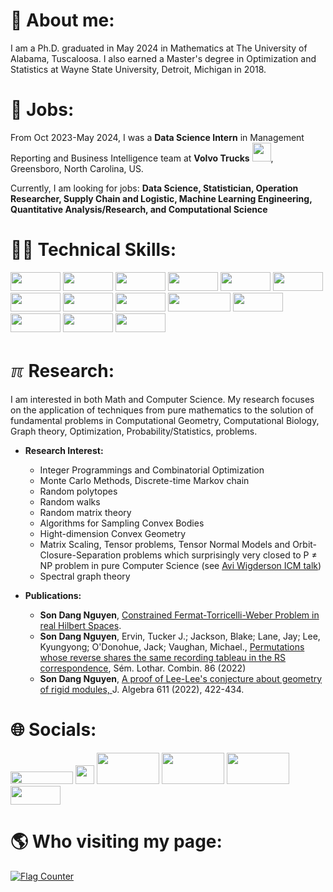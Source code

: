 # 🧐 About me:
I am a Ph.D. graduated in May 2024 in Mathematics at The University of Alabama, Tuscaloosa. I also earned a Master's degree in Optimization and Statistics at Wayne State University, Detroit, Michigan in 2018.

# 🥷 Jobs:
From Oct 2023-May 2024, I was a **Data Science Intern** in Management Reporting and Business Intelligence team at **Volvo Trucks** <img name="volvo" src="https://github.com/nguyendangson/nguyendangson/assets/33495366/77fe733a-a86b-4639-b83e-68236566157f" width="30" height="30">, Greensboro, North Carolina, US.

Currently, I am looking for jobs: **Data Science, Statistician, Operation Researcher, Supply Chain and Logistic, Machine Learning Engineering, Quantitative Analysis/Research, and Computational Science**

# 🧑‍💻 Technical Skills:
<img name="python" src="https://camo.githubusercontent.com/0562f16a4ae7e35dae6087bf8b7805fb7e664a9e7e20ae6d163d94e56b94f32d/68747470733a2f2f696d672e736869656c64732e696f2f62616467652f707974686f6e2d3336373041303f7374796c653d666f722d7468652d6261646765266c6f676f3d707974686f6e266c6f676f436f6c6f723d666664643534" width="80" height="30"> <img name="R" src="https://github.com/nguyendangson/nguyendangson/assets/33495366/063d5e1f-a8ad-4a31-8126-d1f1faa7c3eb" width="80" height="30"> <img name="html" src="https://camo.githubusercontent.com/5e7e215d9ff3a7c2e96d09232c11b2205565c841d1129dd2185ebd967284121f/68747470733a2f2f696d672e736869656c64732e696f2f62616467652f68746d6c352d2532334533344632362e7376673f7374796c653d666f722d7468652d6261646765266c6f676f3d68746d6c35266c6f676f436f6c6f723d7768697465" width="80" height="30"> <img name="javascript" src="https://camo.githubusercontent.com/53ec2e58e03ba275d9b3a386abd96a243cf744a1a7121bdf8262fc8ae6ebc335/68747470733a2f2f696d672e736869656c64732e696f2f62616467652f6a6176617363726970742d2532333332333333302e7376673f7374796c653d666f722d7468652d6261646765266c6f676f3d6a617661736372697074266c6f676f436f6c6f723d253233463744463145" width="80" height="30"> <img name="matlab" src="https://github.com/nguyendangson/nguyendangson/assets/33495366/bba0512a-e324-46cd-908e-86b83946eca9" width="80" height="30"> <img name="flask" src="https://camo.githubusercontent.com/9ed458fea6ba5324c019bbc32f837fbceaca74f3862454a77d7e94150b97fc48/68747470733a2f2f696d672e736869656c64732e696f2f62616467652f666c61736b2d2532333030302e7376673f7374796c653d666f722d7468652d6261646765266c6f676f3d666c61736b266c6f676f436f6c6f723d7768697465" width="80" height="30"> <img name="streamlit" src="https://github.com/nguyendangson/nguyendangson/assets/33495366/7224011a-1aaf-4fd0-9236-423a68d4e2c1" width="80" height="30"> <img name="GAMA" src="https://github.com/nguyendangson/nguyendangson/assets/33495366/d5af259d-0ad7-4322-ac0e-abdda7cff2a3" width="80" height="30"> <img name="powerbi" src="https://camo.githubusercontent.com/ecef4c543198952452b882c5551593f6c6a7f1f4a2b304d61b0d79ce7cbf1bad/68747470733a2f2f696d672e736869656c64732e696f2f62616467652f706f7765725f62692d4632433831313f7374796c653d666f722d7468652d6261646765266c6f676f3d706f7765726269266c6f676f436f6c6f723d626c61636b" width="80" height="30"> <img name="tableau" src="https://github.com/nguyendangson/nguyendangson/assets/33495366/23d7b0c3-0a81-458b-9e5e-d2aca5b8eff2" width="100" height="30"> <img name="postman" src="https://camo.githubusercontent.com/8bc77ae2c6ec0a97c7692ec54d53c49d3c4637e9c64ee63f7b45cf14a50e8177/68747470733a2f2f696d672e736869656c64732e696f2f62616467652f506f73746d616e2d4646364333373f7374796c653d666f722d7468652d6261646765266c6f676f3d706f73746d616e266c6f676f436f6c6f723d7768697465" width="80" height="30"> <img name="docker" src="https://camo.githubusercontent.com/8396abd667a0eca7d28cdb29ec63b6bf29a7854c7c3d467e6ece648c7e9b81e1/68747470733a2f2f696d672e736869656c64732e696f2f62616467652f646f636b65722d2532333064623765642e7376673f7374796c653d666f722d7468652d6261646765266c6f676f3d646f636b6572266c6f676f436f6c6f723d7768697465" width="80" height="30"> <img name="databrick" src="https://github.com/nguyendangson/nguyendangson/assets/33495366/9f4dda03-37b2-4016-a33f-f1ef89ceef29" width="80" height="30"> <img name="azure" src="https://github.com/nguyendangson/nguyendangson/assets/33495366/e56be1af-9b3d-47ea-91e4-080616e436a5" width="80" height="30">

# ℼ Research:
I am interested in both Math and Computer Science. My research focuses on the application of techniques from pure mathematics to the solution of fundamental problems in Computational Geometry, Computational Biology, Graph theory, Optimization, Probability/Statistics,  problems.
- **Research Interest:**
  - Integer Programmings and Combinatorial Optimization
  - Monte Carlo Methods, Discrete-time Markov chain
  - Random polytopes
  - Random walks
  - Random matrix theory
  - Algorithms for Sampling Convex Bodies
  - Hight-dimension Convex Geometry
  - Matrix Scaling, Tensor problems, Tensor Normal Models and Orbit-Closure-Separation problems which surprisingly very closed to P $\ne$ NP problem in pure Computer Science (see [Avi Wigderson ICM talk](https://www.youtube.com/watch?v=oOnyful_oPY&ab_channel=InternationalMathematicalUnion))
  - Spectral graph theory


- **Publications:**
  - **Son Dang Nguyen**, [Constrained Fermat-Torricelli-Weber Problem in real Hilbert Spaces](https://arxiv.org/pdf/1806.04296.pdf).
  - **Son Dang Nguyen**, Ervin, Tucker J.; Jackson, Blake; Lane, Jay; Lee, Kyungyong; O'Donohue, Jack; Vaughan, Michael., [Permutations whose reverse shares the same recording tableau in the RS correspondence](https://www.mat.univie.ac.at/~slc/wpapers/s86jackson.pdf), Sém. Lothar. Combin. 86 (2022)
  - **Son Dang Nguyen**, [A proof of Lee-Lee's conjecture about geometry of rigid modules, ](https://id.elsevier.com/as/authorization.oauth2?platSite=SD%2Fscience&scope=openid%20email%20profile%20els_auth_info%20els_idp_info%20els_idp_analytics_attrs%20els_sa_discover%20urn%3Acom%3Aelsevier%3Aidp%3Apolicy%3Aproduct%3Ainst_assoc&response_type=code&redirect_uri=https%3A%2F%2Fwww.sciencedirect.com%2Fuser%2Fidentity%2Flanding&authType=SINGLE_SIGN_IN&prompt=login&client_id=SDFE-v3&state=retryCounter%3D0%26csrfToken%3Dcab0d417-ad7d-4f7d-85af-40abe8472ce8%26idpPolicy%3Durn%253Acom%253Aelsevier%253Aidp%253Apolicy%253Aproduct%253Ainst_assoc%26returnUrl%3D%252Fscience%252Farticle%252Fabs%252Fpii%252FS0021869322004045%26prompt%3Dlogin%26cid%3Darp-3a4a63a7-8670-47dd-9b94-0c02e11738d6) J. Algebra 611 (2022), 422-434.

# 🌐 Socials:
[<img src="https://github.com/nguyendangson/nguyendangson/assets/33495366/cbb69cd4-ebca-45f7-a861-4dbb84da394d" width="100" height="20">](https://www.linkedin.com/in/son-nguyen-ph-d-023885124/)
[<img src="https://github.com/nguyendangson/nguyendangson/assets/33495366/27d743ec-c525-403a-a400-9d811e21134b" width="30" height="30">](https://www.researchgate.net/profile/Son-Nguyen-8)
[<img src="https://github.com/nguyendangson/nguyendangson/assets/33495366/15b82a13-5446-4dc8-917d-d97cff27e3a5" width="100" height="50">](https://scholar.google.com/citations?user=LABRWj0AAAAJ&hl=en)
[<img src="https://github.com/nguyendangson/nguyendangson/assets/33495366/4a545fd1-335b-442d-bf91-4ea48f6f6f29" width="100" height="50">](https://stackoverflow.com/users/9231101/nguyen-dang-son )
[<img src="https://github.com/nguyendangson/nguyendangson/assets/33495366/4a545fd1-335b-442d-bf91-4ea48f6f6f29" width="100" height="50">](https://stackoverflow.com/users/19303596/son-nguyen)
[<img src="https://github.com/nguyendangson/nguyendangson/assets/33495366/37413a8d-c9ad-4ed6-9059-d3a164a7eede" width="80" height="30">](https://arxiv.org/search/math?searchtype=author&query=Nguyen%2C+S+D)


# 🌎 Who visiting my page:
<a href="https://info.flagcounter.com/xaga"><img src="https://s01.flagcounter.com/count2/xaga/bg_FFFFFF/txt_000000/border_CCCCCC/columns_3/maxflags_20/viewers_0/labels_1/pageviews_1/flags_0/percent_0/" alt="Flag Counter" border="0"></a>


